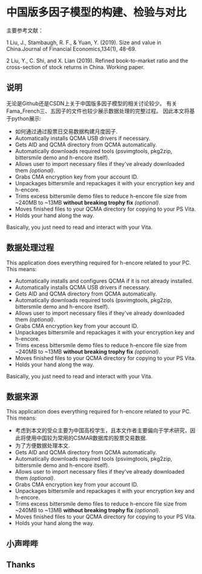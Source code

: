 # 中国版多因子模型的构建、检验与对比
主要参考文献：

1 Liu, J., Stambaugh, R. F., & Yuan, Y. (2019). Size and value in China.Journal of Financial Economics,134(1), 48-69.

2 Liu, Y., C. Shi, and X. Lian (2019). Refined book-to-market ratio and the cross-section of stock returns in China. Working paper.


## 说明
无论是Github还是CSDN上关于中国版多因子模型的相关讨论较少。
有关Fama_French三、五因子的文件也较少展示数据处理的完整过程。
因此本文将基于python展示:
 
 - 如何通过通过股票日交易数据构建月度因子.
 - Automatically installs QCMA USB drivers if necessary.
 - Gets AID and QCMA directory from QCMA automatically.
 - Automatically downloads required tools (psvimgtools, pkg2zip, bittersmile demo and h-encore itself).
 - Allows user to import necessary files if they've already downloaded them *(optional)*.
 - Grabs CMA encryption key from your account ID.
 - Unpackages bittersmile and repackages it with your encryption key and h-encore.
 - Trims excess bittersmile demo files to reduce h-encore file size from ~240MB to ~13MB **without breaking trophy fix** *(optional)*.
 - Moves finished files to your QCMA directory for copying to your PS Vita.
 - Holds your hand along the way.
 
Basically, you just need to read and interact with your Vita.

## 数据处理过程

This application does everything required for h-encore related to your PC. This means:
 
 - Automatically installs and configures QCMA if it is not already installed.
 - Automatically installs QCMA USB drivers if necessary.
 - Gets AID and QCMA directory from QCMA automatically.
 - Automatically downloads required tools (psvimgtools, pkg2zip, bittersmile demo and h-encore itself).
 - Allows user to import necessary files if they've already downloaded them *(optional)*.
 - Grabs CMA encryption key from your account ID.
 - Unpackages bittersmile and repackages it with your encryption key and h-encore.
 - Trims excess bittersmile demo files to reduce h-encore file size from ~240MB to ~13MB **without breaking trophy fix** *(optional)*.
 - Moves finished files to your QCMA directory for copying to your PS Vita.
 - Holds your hand along the way.
 
Basically, you just need to read and interact with your Vita.


## 数据来源

This application does everything required for h-encore related to your PC. This means:
 
 - 考虑到本文的受众主要为中国高校学生，且本文作者主要偏向于学术研究，因此将使用中国较为常用的CSMAR数据库的股票交易数据.
 - 为了方便数据处理本文.
 - Gets AID and QCMA directory from QCMA automatically.
 - Automatically downloads required tools (psvimgtools, pkg2zip, bittersmile demo and h-encore itself).
 - Allows user to import necessary files if they've already downloaded them *(optional)*.
 - Grabs CMA encryption key from your account ID.
 - Unpackages bittersmile and repackages it with your encryption key and h-encore.
 - Trims excess bittersmile demo files to reduce h-encore file size from ~240MB to ~13MB **without breaking trophy fix** *(optional)*.
 - Moves finished files to your QCMA directory for copying to your PS Vita.
 - Holds your hand along the way.

## 小声哔哔


 
## Thanks
